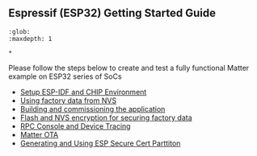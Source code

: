 ## Espressif (ESP32) Getting Started Guide

```{toctree}
:glob:
:maxdepth: 1

*
```

Please follow the steps below to create and test a fully functional Matter
example on ESP32 series of SoCs

-   [Setup ESP-IDF and CHIP Environment](setup_idf_chip.md)
-   [Using factory data from NVS](factory_data.md)
-   [Building and commissioning the application](build_app_and_commission.md)
-   [Flash and NVS encryption for securing factory data](flash_nvs_encryption.md)
-   [RPC Console and Device Tracing](rpc_console.md)
-   [Matter OTA](ota.md)
-   [Generating and Using ESP Secure Cert Parttiton](secure_cert_partition.md)
